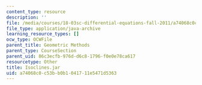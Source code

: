 ```yaml
---
content_type: resource
description: ''
file: /media/courses/18-03sc-differential-equations-fall-2011/a74068c0c53bb0b1041711e5471d5363_Isoclines.jar
file_type: application/java-archive
learning_resource_types: []
ocw_type: OCWFile
parent_title: Geometric Methods
parent_type: CourseSection
parent_uid: 86c3ecfb-976d-d6c8-1796-f0e0e78ca617
resourcetype: Other
title: Isoclines.jar
uid: a74068c0-c53b-b0b1-0417-11e5471d5363
---
```

